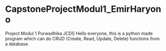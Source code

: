 # CapstoneProjectModul1_EmirHaryono
Project Modul 1 Purwadhika JCDS
Hello everyone, this is a python made program which can do CRUD (Create, Read, Update, Delete) functions from a database. 
